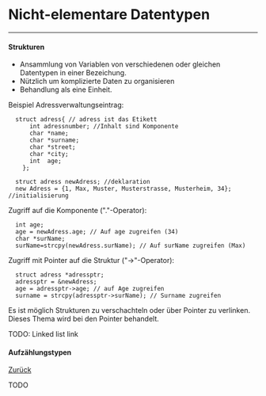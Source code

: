 # Nicht-elementare Datentypen
---

#### Strukturen

* Ansammlung von Variablen von verschiedenen oder gleichen Datentypen in einer Bezeichung.
* Nützlich um komplizierte Daten zu organisieren
* Behandlung als eine Einheit.

Beispiel Adressverwaltungseintrag:

      struct adress{ // adress ist das Etikett
          int adressnumber; //Inhalt sind Komponente
          char *name;
          char *surname;
          char *street;
          char *city;
          int  age;
        };
  
      struct adress newAdress; //deklaration
      new Adress = {1, Max, Muster, Musterstrasse, Musterheim, 34}; //initialisierung


Zugriff auf die Komponente ("."-Operator):

      int age;
      age = newAdress.age; // Auf age zugreifen (34)
      char *surName;
      surName=strcpy(newAdress.surName); // Auf surName zugreifen (Max)

Zugriff mit Pointer auf die Struktur ("->"-Operator):

      struct adress *adressptr;
      adressptr = &newAdress;
      age = adressptr->age; // auf Age zugreifen
      surname = strcpy(adressptr->surName); // Surname zugreifen
      
Es ist möglich Strukturen zu verschachteln oder  über Pointer zu verlinken. Dieses Thema wird bei den Pointer behandelt.

TODO: Linked list link
      
#### Aufzählungstypen


[Zurück](datatypes.md)

TODO
